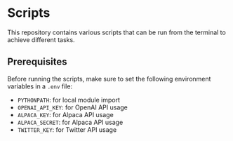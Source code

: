 # Scripts

This repository contains various scripts that can be run from the terminal to achieve different tasks.

## Prerequisites

Before running the scripts, make sure to set the following environment variables in a `.env` file:

- `PYTHONPATH`: for local module import
- `OPENAI_API_KEY`: for OpenAI API usage
- `ALPACA_KEY`: for Alpaca API usage
- `ALPACA_SECRET`: for Alpaca API usage
- `TWITTER_KEY`: for Twitter API usage